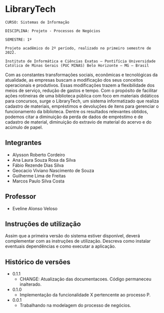 # LibraryTech

`CURSO: Sistemas de Informação`

`DISCIPLINA: Projeto - Processos de Negócios`

`SEMESTRE: 1º`

`Projeto acadêmico do 2º período, realizado no primeiro semestre de 2022.`

`Instituto de Informática e Ciências Exatas – Pontifícia Universidade Católica de Minas Gerais (PUC MINAS) Belo Horizonte – MG – Brasil`

Com as constantes transformações sociais, econômicas e tecnológicas da atualidade, as empresas buscam a modificação dos seus conceitos operacionais e produtivos. Essas modificações trazem a flexibilidade dos meios de serviço, redução de gastos e tempo. Com o propósito de facilitar ações rotineiras de uma biblioteca pública com foco em materiais didáticos para concursos, surge o LibraryTech, um sistema informatizado que realiza cadastro de materiais, empréstimos e devoluções de itens para gerenciar o funcionamento da biblioteca. Dentre os resultados relevantes obtidos, podemos citar a diminuição da perda de dados de empréstimo e de cadastro de material, diminuição do extravio de material do acervo e do acúmulo de papel.

## Integrantes

* Alysson Roberto Cordeiro
* Ana Laura Souza Rosa da Silva
* Fábio Rezende Dias Silva
* Geocacio Viviano Nascimento de Souza
* Guilherme Lima de Freitas
* Marcos Paulo Silva Costa

## Professor

* Eveline Alonso Veloso

## Instruções de utilização

Assim que a primeira versão do sistema estiver disponível, deverá complementar com as instruções de utilização. Descreva como instalar eventuais dependências e como executar a aplicação.

## Histórico de versões

* 0.1.1
    * CHANGE: Atualização das documentacoes. Código permaneceu inalterado.
* 0.1.0
    * Implementação da funcionalidade X pertencente ao processo P.
* 0.0.1
    * Trabalhando na modelagem do processo de negócios.


